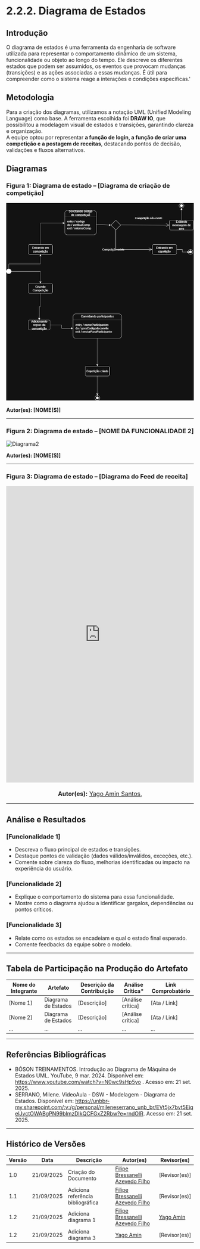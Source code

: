 # 2.2.2. Diagrama de Estados

## Introdução
O diagrama de estados é uma ferramenta da engenharia de software utilizada para representar o comportamento dinâmico de um sistema, funcionalidade ou objeto ao longo do tempo. Ele descreve os diferentes estados que podem ser assumidos, os eventos que provocam mudanças (transições) e as ações associadas a essas mudanças. É útil para compreender como o sistema reage a interações e condições específicas.'

## Metodologia
Para a criação dos diagramas, utilizamos a notação UML (Unified Modeling Language) como base. A ferramenta escolhida foi **DRAW IO**, que possibilitou a modelagem visual de estados e transições, garantindo clareza e organização.  
A equipe optou por representar **a função de login, a função de criar uma competição e a postagem de receitas**, destacando pontos de decisão, validações e fluxos alternativos.

## Diagramas

### Figura 1: Diagrama de estado – [Diagrama de criação de competição]
![Diagrama de criação de competição](../../assets/Diagramadeestados.criandocompeticao.drawio.png)

**Autor(es): [NOME(S)]**

---

### Figura 2: Diagrama de estado – [NOME DA FUNCIONALIDADE 2]
![Diagrama2](link-ou-caminho-do-diagrama)

**Autor(es): [NOME(S)]**

---

### Figura 3: Diagrama de estado – [Diagrama do Feed de receita]

<!-- Iframe embed do diagrams.net -->
<iframe frameborder="0" style="width:100%;height:796px;" src="https://viewer.diagrams.net/?tags=%7B%7D&lightbox=1&highlight=0000ff&layers=1&nav=1&title=Diagrama%20de%20Estados&transparent=1&dark=auto#Uhttps%3A%2F%2Fdrive.google.com%2Fuc%3Fid%3D1p7SOrcTEXQo63Kdz7WhGv7_s65_gY6I0%26export%3Ddownload" allowtransparency="true"></iframe>

<font size="3">
<p style="text-align: center">
<b>Autor(es):</b> 
<a href="https://github.com/Yagoas" target="_blank">Yago Amin Santos</a>, 
</p>
</font>

---

## Análise e Resultados

### [Funcionalidade 1]
- Descreva o fluxo principal de estados e transições.  
- Destaque pontos de validação (dados válidos/inválidos, exceções, etc.).  
- Comente sobre clareza do fluxo, melhorias identificadas ou impacto na experiência do usuário.  

### [Funcionalidade 2]
- Explique o comportamento do sistema para essa funcionalidade.  
- Mostre como o diagrama ajudou a identificar gargalos, dependências ou pontos críticos.  

### [Funcionalidade 3]
- Relate como os estados se encadeiam e qual o estado final esperado.  
- Comente feedbacks da equipe sobre o modelo.  

---

## Tabela de Participação na Produção do Artefato

| Nome do Integrante | Artefato | Descrição da Contribuição | Análise Crítica* | Link Comprobatório |
|---------------------|----------|---------------------------|------------------|---------------------|
| [Nome 1] | Diagrama de Estados | [Descrição] | [Análise crítica] | [Ata / Link] |
| [Nome 2] | Diagrama de Estados | [Descrição] | [Análise crítica] | [Ata / Link] |
| ... | ... | ... | ... | ... |

---

## Referências Bibliográficas
- BÓSON TREINAMENTOS. Introdução ao Diagrama de Máquina de Estados UML. YouTube, 9 mar. 2024. Disponível em: https://www.youtube.com/watch?v=N0wc9sHp5yo
. Acesso em: 21 set. 2025.
- SERRANO, Milene. VideoAula - DSW - Modelagem - Diagrama de Estados. Disponível em: https://unbbr-my.sharepoint.com/:v:/g/personal/mileneserrano_unb_br/EVt5jx7bvt5EiqelJvctOWABgPN99blmzDIkQCFGxZ2Rbw?e=rndOlR. Acesso em: 21 set. 2025.

---

## Histórico de Versões

| Versão | Data | Descrição | Autor(es) | Revisor(es) |
|--------|------|-----------|------------|--------------|
| 1.0 | 21/09/2025 | Criação do Documento | [Filipe Bressanelli Azevedo Filho](https://github.com/fbressa) | [Revisor(es)] |
| 1.1 | 21/09/2025 | Adiciona referência bibliográfica | [Filipe Bressanelli Azevedo Filho](https://github.com/fbressa) | [Revisor(es)] |
| 1.2 | 21/09/2025 | Adiciona diagrama 1 | [Filipe Bressanelli Azevedo Filho](https://github.com/fbressa) | [Yago Amin](https://github.com/fbressa) |
| 1.2 | 21/09/2025 | Adiciona diagrama 3 | [Yago Amin](https://github.com/fbressa) | [Revisor(es)] |
